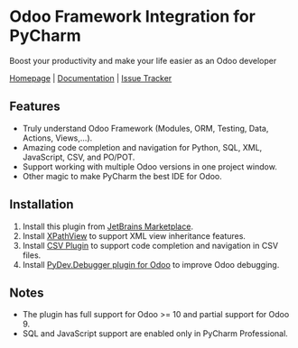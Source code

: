 # Odoo Framework Integration for PyCharm

Boost your productivity and make your life easier as an Odoo developer

[Homepage](https://odoo-ide.com) | [Documentation](https://github.com/odoo-ide/pycharm-odoo/wiki) | [Issue Tracker](https://github.com/odoo-ide/pycharm-odoo/issues)

## Features
* Truly understand Odoo Framework (Modules, ORM, Testing, Data, Actions, Views,...).
* Amazing code completion and navigation for Python, SQL, XML, JavaScript, CSV, and PO/POT.
* Support working with multiple Odoo versions in one project window.
* Other magic to make PyCharm the best IDE for Odoo.

## Installation
1. Install this plugin from [JetBrains Marketplace](https://plugins.jetbrains.com/plugin/13499-odoo-ide).
2. Install [XPathView](https://plugins.jetbrains.com/plugin/12478-xpathview--xslt) to support XML view inheritance features.
3. Install [CSV Plugin](https://plugins.jetbrains.com/plugin/10037-csv) to support code completion and navigation in CSV files.
4. Install [PyDev.Debugger plugin for Odoo](https://github.com/odoo-ide/pydevd-odoo) to improve Odoo debugging.

## Notes
* The plugin has full support for Odoo >= 10 and partial support for Odoo 9.
* SQL and JavaScript support are enabled only in PyCharm Professional.

